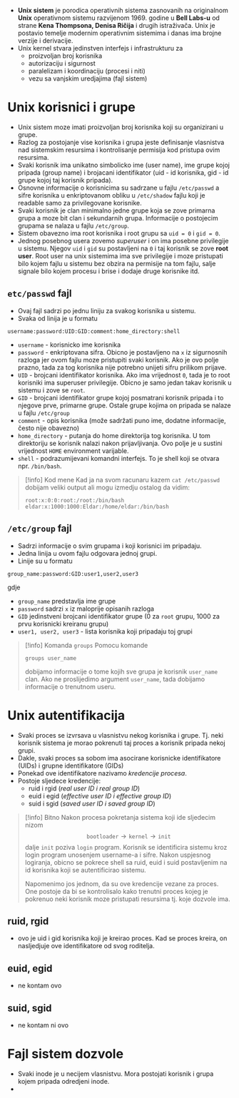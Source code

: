 - **Unix sistem** je porodica operativnih sistema zasnovanih na originalnom **Unix** operativnom sistemu razvijenom 1969. godine u **Bell Labs-u** od strane **Kena Thompsona, Denisa Ričija** i drugih istraživača. Unix je postavio temelje modernim operativnim sistemima i danas ima brojne verzije i derivacije.
- Unix kernel stvara jedinstven interfejs i infrastrukturu za
	- proizvoljan broj korisnika
	- autorizaciju i sigurnost
	- paralelizam i koordinaciju (procesi i niti)
	- vezu sa vanjskim uredjajima (fajl sistem)

# Unix korisnici i grupe

- Unix sistem moze imati proizvoljan broj korisnika koji su organizirani u grupe.
- Razlog za postojanje vise korisnika i grupa jeste definisanje vlasnistva nad sistemskim resursima i kontrolisanje permisija kod pristupa ovim resursima.
- Svaki korisnik ima unikatno simbolicko ime (user name), ime grupe kojoj pripada (group name) i brojacani identifikator (uid - id korisnika, gid - id grupe kojoj taj korisnik pripada).
- Osnovne informacije o korisnicima su sadrzane u fajlu `/etc/passwd` a sifre korisnika u enkriptovanom obliku u `/etc/shadow` fajlu koji je readable samo za privilegovane korisnike.
- Svaki korisnik je clan minimalno jedne grupe koja se zove primarna grupa a moze bit clan i sekundarnih grupa. Informacije o postojecim grupama se nalaza u fajlu `/etc/group`.
- Sistem obavezno ima root korisnika i root grupu sa `uid = 0` i `gid = 0`.
- Jednog posebnog usera zovemo *superuser* i on ima posebne privilegije u sistemu. Njegov `uid` i `gid` su postavljeni na `0` i taj korisnik se zove **root user**. Root user na unix sistemima ima sve privilegije i moze pristupati bilo kojem fajlu u sistemu bez obzira na permisije na tom fajlu, salje signale bilo kojem procesu i brise i dodaje druge korisnike itd.

## `etc/passwd` fajl

- Ovaj fajl sadrzi po jednu liniju za svakog korisnika u sistemu.
- Svaka od linija je u formatu
```
username:password:UID:GID:comment:home_directory:shell
```
- `username` - korisnicko ime korisnika
- `password` - enkriptovana sifra. Obicno je postavljeno na `x` iz sigurnosnih razloga jer ovom fajlu moze pristupiti svaki korisnik. Ako je ovo polje prazno, tada za tog korisnika nije potrebno unijeti sifru prilikom prijave.
- `UID` - brojcani identifikator korisnika. Ako ima vrijednost `0`, tada je to root korisniki ima superuser privilegije. Obicno je samo jedan takav korisnik u sistemu i zove se `root`. 
- `GID` - brojcani identifikator grupe kojoj posmatrani korisnik pripada i to njegove prve, primarne grupe. Ostale grupe kojima on pripada se nalaze u fajlu `/etc/group`
- `comment` - opis korisnika (može sadržati puno ime, dodatne informacije, često nije obavezno)
- `home_directory` - putanja do home direktorija tog korisnika. U tom direktoriju se korisnik nalazi nakon prijavljivanja. Ovo polje je u sustini vrijednost `HOME` environment varijable.
- `shell` - podrazumijevani komandni interfejs. To je shell koji se otvara npr. `/bin/bash`.

>[!info] Kod mene
>Kad ja na svom racunaru kazem `cat /etc/passwd` dobijam veliki output ali mogu izmedju ostalog da vidim:
>```
>root:x:0:0:root:/root:/bin/bash
>eldar:x:1000:1000:Eldar:/home/eldar:/bin/bash
>```

## `/etc/group` fajl
- Sadrzi informacije o svim grupama i koji korisnici im pripadaju.
- Jedna linija u ovom fajlu odgovara jednoj grupi.
- Linije su u formatu
```
group_name:password:GID:user1,user2,user3
```
gdje 
- `group_name` predstavlja ime grupe
- `password` sadrzi `x` iz maloprije opisanih razloga
- `GID` jedinstveni brojcani identifikator grupe (0 za `root` grupu, 1000 za prvu korisnicki kreiranu grupu)
- `user1, user2, user3` - lista korisnika koji pripadaju toj grupi

>[!info] Komanda `groups`
>Pomocu komande
>```
>groups user_name
>```
>dobijamo informacije o tome kojih sve grupa je korisnik `user_name` clan. Ako ne proslijedimo argument `user_name`, tada dobijamo informacije o trenutnom useru.


# Unix autentifikacija

- Svaki proces se izvrsava u vlasnistvu nekog korisnika i grupe. Tj. neki korisnik sistema je morao pokrenuti taj proces a korisnik pripada nekoj grupi.
- Dakle, svaki proces sa sobom ima asocirane korisnicke identifikatore (UIDs) i grupne identifikatore (GIDs)
- Ponekad ove identifikatore nazivamo *kredencije procesa*.
- Postoje sljedece kredencije:
	- ruid i rgid (*real user ID i real group ID*)
	- euid i egid (*effective user ID i effective group ID*)
	- suid i sgid (*saved user ID i saved group ID*)

>[!info] Bitno
>Nakon procesa pokretanja sistema koji ide sljedecim nizom
>$$\texttt{bootloader}\to\texttt{kernel}\to\texttt{init}$$
>dalje `init` poziva `login` program. Korisnik se identificira sistemu kroz login program unosenjem username-a i sifre.
>Nakon uspjesnog logiranja, obicno se pokrece shell sa ruid, euid i suid postavljenim na id korisnika koji se autentificirao sistemu.
>
>Napomenimo jos jednom, da su ove kredencije vezane za proces. One postoje da bi se kontrolisalo kako trenutni proces kojeg je pokrenuo neki korisnik moze pristupati resursima tj. koje dozvole ima.

## ruid, rgid
- ovo je uid i gid korisnika koji je kreirao proces. Kad se proces kreira, on nasljedjuje ove identifikatore od svog roditelja.
## euid, egid
- ne kontam ovo
## suid, sgid
- ne kontam ni ovo


# Fajl sistem dozvole
- Svaki inode je u necijem vlasnistvu. Mora postojati korisnik i grupa kojem pripada odredjeni inode.
- 
